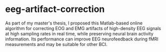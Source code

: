 # eeg-artifact-correction
As part of my master's thesis, I proposed this Matlab-based online algorithm for correcting EOG and EMG artifacts of high-density EEG signals at high sampling rates in real time, while preserving neural brain activity information. Its performance can improve EEG neurofeedback during fMRI measurements and may be suitable for other BCI.
